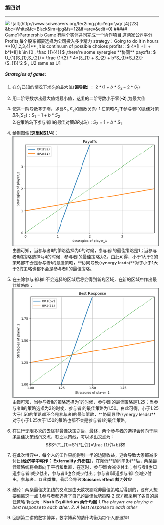 <script type="text/javascript" src="http://cdn.mathjax.org/mathjax/latest/MathJax.js?config=default"></script>
### 第四讲
---

<img src="http://chart.googleapis.com/chart?cht=tx&chl=\Large x=\frac{-b\pm\sqrt{b^2-4ac}}{2a}" style="border:none;">
![alt](http://www.sciweavers.org/tex2img.php?eq= \sqrt[4]{23} &bc=White&fc=Black&im=jpg&fs=12&ff=arev&edit=0)
##### Game1:Partnership Game
 有两个实体共同完成一个协作项目,这两家公司平分Profits,每个股东都要选择为公司投入多少精力
strategy：Going to do it in hours **[0,1,2,3,4]**   ,it is continuum of possible choices
profits :: $ 4*[I + II + b*I*II]  b \in [0 , \frac {1}{4}]  $ ,there're some synergies **协同**
payoffs: $ U_{1}(S_{1},S_{2}) = \frac {1}{2} * 4*[S_{1} + S_{2} + b*S_{1}*S_{2}]- (S_{1})^2  $ , U2 same as U1

#####  Strategies of game:

1. 在$S_{2}$已知的情况下求$S_{1}$的最大值(**偏导数**) ：
$2*(1 + b*S_{2} -2*S_{1})$
2. 用二阶导数求出最大值或最小值，这里的二阶导数小于零(**-2**),为最大值
3. 使其一阶导数等于零，求出$S_{1},S_{2}$的函数关系:
1.在策略$S_{2}$下参与者**I**的最佳对策$BR_{1}(S_{2}):S_{1}=1+b*S_{2}$    
2.在策略$S_{1}$下参与者**II**的最佳对策$BR_{2}(S_{1}):S_{2}=1+b*S_{1}$
4. 绘制图像(**这里b取1/4**)：
![Alt text](./第四讲.png)
由图可知，当参与者II的策略选择为0的时候，参与者I的最佳策略是1；当参与者II的策略选择为4的时候，参与者I的最佳策略为2。由此可得，小于1大于2的策略都不会是参与者I的最佳策略，**协同导致(synergy leads)**对于小于1大于2的策略也都不会是参与者II的最佳策略。
5. 在去除参与者I和II不会选择的区域后将会得到新的区域，在新的区域中作出最佳策略图：
![Alt text](./第四讲_1.png)
由图可知，当参与者II的策略选择为1的时候，参与者I的最佳策略是1.25；当参与者II的策略选择为2的时候，参与者I的最佳策略为1.50。由此可得，小于1.25大于1.50的策略都不会是参与者I的最佳策略，**协同导致(synergy leads)**对于小于1.25大于1.50的策略也都不会是参与者II的最佳策略。
6. 在进行无限多次的去除非最佳决策之后，最终，两个参与者的选择会倾向于两条最佳决策线的交点，联立决策线，可以求出交点为：
$$S^{*}_{1}=S^{*}_{2}=\frac {1}{1+b}$$
7. 在此次博弈中，每个人的工作只能得到一半的边际收益，这会导致大家都减少付出(**经济学中称作： Externality 外部性**)，在降低**协同率(b)**后，两条最佳策略线将会趋向于平行和垂直，在这时，参与者I会减少付出；参与者II也知道参与者I减少付出，参与者II也会减少付出；参与者I知道参与者II会减少付出，参与者...  以此类推，最后会导致 **Scissors effect 剪刀效应**
8. 结论：两条最佳决策线的交点是由无数次剔除非最佳策略后得到的，没有人想要偏离这一点
1.参与者都选择了自己的最佳优势策略
2.双方都采用了各自的最佳策略
称之为：**Nash Equilibrium  纳什均衡**
*1.The players are playing a best response to each other.  2. A best response to each other*

9. 回到第二讲的数字博弈，数字博弈的纳什均衡为每个人都选择1
